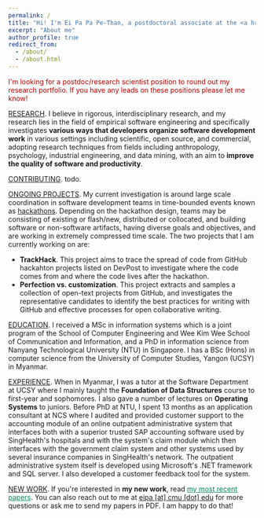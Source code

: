 ```yaml
---
permalink: /
title: "Hi! I'm Ei Pa Pa Pe-Than, a postdoctoral associate at the <a href="https://www.isri.cmu.edu/">Institute for Software Research (ISR)</a> in the School of Computer Science at Carnegie Mellon University, where I'm proudly mentored by <a href="https://herbsleb.org/">James Herbsleb</a>"
excerpt: "About me"
author_profile: true
redirect_from:
  - /about/
  - /about.html
---
```

<p style="color: #b00">I'm looking for a postdoc/research scientist position to round out my research portfolio. If you have any leads on these positions please let me know!</p>
<!--<p>Hi! I'm Ei Pa Pa Pe-Than, a postdoctoral associate at the <a href="https://www.isri.cmu.edu/">Institute for Software Research (ISR)</a> in the School of Computer Science at Carnegie Mellon University, where I'm proudly mentored by <a href="https://herbsleb.org/">James Herbsleb</a>.</p>-->
<p><u>RESEARCH</u>. I believe in rigorous, interdisciplinary research, and my research lies in the field of empirical software engineering and specifically investigates <b>various ways that developers organize software development work</b> in various settings including scientific, open source, and commercial, adopting research techniques from fields including anthropology, psychology, industrial engineering, and data mining, with an aim to <b>improve the quality of software and productivity</b>.
<p><u>CONTRIBUTING</u>. todo.</p>
<p><u>ONGOING PROJECTS</u>. My current investigation is around large scale coordination in software development teams in time-bounded events known as <a href="https://eipapa.github.io/hackathon-planning-kit/hackathons/">hackathons</a>. Depending on the hackathon design, teams may be consisting of existing or flash/new, distributed or collocated, and building software or non-software artifacts, having diverse goals and objectives, and are working in extremely compressed time scale. The two projects that I am currently working on are:
<ul><li><b>TrackHack</b>. This project aims to trace the spread of code from GitHub hackahton projects listed on DevPost to investigate where the code comes from and where the code lives after the hackathon.</li>
<li><b>Perfection vs. customization</b>. This project extracts and samples a collection of open-text projects from GitHub, and investigates the representative candidates to identify the best practices for writing with GitHub and effective processes for open collaborative writing.</li></ul></p>
<p><u>EDUCATION</u>. I received a MSc in information systems which is a joint program of the School of Computer Engineering and Wee Kim Wee School of Communication and Information, and a PhD in information science from Nanyang Technological University (NTU) in Singapore. I has a BSc (Hons) in computer science from the University of Computer Studies, Yangon (UCSY) in Myanmar.</p>

<p><u>EXPERIENCE</u>. When in Myanmar, I was a tutor at the Software Department at UCSY where I mainly taught the <b>Foundation of Data Structures</b> course to first-year and sophomores. I also gave a number of lectures on <b>Operating Systems</b> to juniors. Before PhD at NTU, I spent 13 months as an application consultant at NCS where I audited and provided customer support to the accounting module of an online outpatient administrative system that interfaces both with a superior trusted SAP accounting software used by SingHealth's hospitals and with the system's claim module which then interfaces with the government claim system and other systems used by several insurance companies in SingHealth's network. The outpatient administrative system itself is developed using Microsoft's .NET framework and SQL server. I also developed a customer feedback tool for the system.</p>
<p><u>NEW WORK</u>. If you're interested in <b>my new work</b>, read <a href="https://eipapa.github.io/publications" style="color: #085">my most recent papers</a>. You can also reach out to me at <a href="">eipa [at] cmu [dot] edu</a> for more questions or ask me to send my papers in PDF. I am happy to do that!</p>
